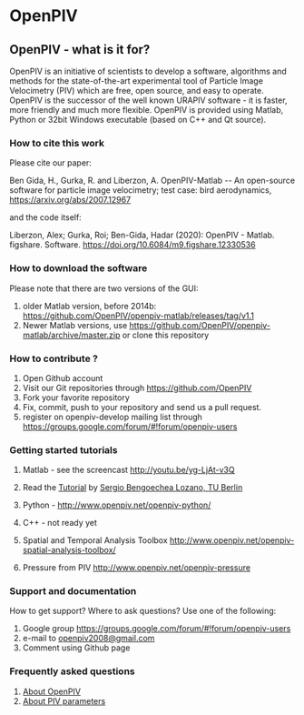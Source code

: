 # OpenPIV

## OpenPIV - what is it for? 

OpenPIV is an initiative of scientists to develop a software, algorithms and methods for the state-of-the-art experimental tool of Particle Image Velocimetry (PIV) which are free, open source, and easy to operate.
OpenPIV is the successor of the well known URAPIV software - it is faster, more friendly and much more flexible.
OpenPIV is provided using Matlab, Python or 32bit Windows executable (based on C++ and Qt source).

###  How to cite this work

Please cite our paper:


Ben Gida, H., Gurka, R. and Liberzon, A. OpenPIV-Matlab -- An open-source software for particle image velocimetry; test case: bird aerodynamics, https://arxiv.org/abs/2007.12967

and the code itself:

Liberzon, Alex; Gurka, Roi; Ben-Gida, Hadar (2020): OpenPIV - Matlab. figshare. Software. https://doi.org/10.6084/m9.figshare.12330536


### How to download the software
Please note that there are two versions of the GUI: 
1. older Matlab version, before 2014b: https://github.com/OpenPIV/openpiv-matlab/releases/tag/v1.1
2. Newer Matlab versions, use https://github.com/OpenPIV/openpiv-matlab/archive/master.zip or clone this repository

### How to contribute ?

1. Open Github account  
2. Visit our Git repositories through https://github.com/OpenPIV  
3. Fork your favorite repository  
4. Fix, commit, push to your repository and send us a pull request.   
5. register on openpiv-develop mailing list through https://groups.google.com/forum/#!forum/openpiv-users 



###  Getting started  tutorials  
1. Matlab - see the screencast http://youtu.be/yg-LjAt-v3Q
2. Read the [Tutorial](https://github.com/OpenPIV/openpiv-matlab/raw/master/docs/Tutorial_OpenPIV/Tutorial_OpenPIV.pdf)  by <a href="mailto:Sergio.Bengoechea.Lozano@tnt.TU-Berlin.DE"> Sergio Bengoechea Lozano, TU Berlin </a>
  
3. Python - http://www.openpiv.net/openpiv-python/  
4. C++ - not ready yet  
5. Spatial and Temporal Analysis Toolbox http://www.openpiv.net/openpiv-spatial-analysis-toolbox/  
6. Pressure from PIV http://www.openpiv.net/openpiv-pressure  


### Support and documentation  
How to get support? Where to ask questions? Use one of the following:  
1. Google group https://groups.google.com/forum/#!forum/openpiv-users   
2. e-mail to openpiv2008@gmail.com  
3. Comment using Github page  

### Frequently asked questions  
1. [About OpenPIV](https://github.com/OpenPIV/openpiv.github.com/wiki/Frequently-Asked-Questions-about-OpenPIV)
2. [About PIV parameters](https://github.com/OpenPIV/openpiv.github.com/wiki/Frequently-Asked-Questions-about-PIV-parameters)
